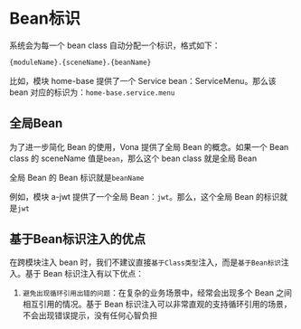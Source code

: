 # Bean标识

系统会为每一个 bean class 自动分配一个标识，格式如下：

```bash
{moduleName}.{sceneName}.{beanName}
```

比如，模块 home-base 提供了一个 Service bean：ServiceMenu。那么该 bean 对应的标识为：`home-base.service.menu`

## 全局Bean

为了进一步简化 Bean 的使用，Vona 提供了全局 Bean 的概念。如果一个 Bean class 的 sceneName 值是`bean`，那么这个 bean class 就是全局 Bean

全局 Bean 的 Bean 标识就是`beanName`

例如，模块 a-jwt 提供了一个全局 Bean：`jwt`。那么，这个全局 Bean 的标识就是`jwt`


## 基于Bean标识注入的优点

在跨模块注入 bean 时，我们不建议直接`基于Class类型`注入，而是`基于Bean标识`注入。基于 Bean 标识注入有以下优点：

1. `避免出现循环引用出错的问题`：在复杂的业务场景中，经常会出现多个 Bean 之间相互引用的情况。基于 Bean 标识注入可以非常直观的支持循环引用的场景，不会出现错误提示，没有任何心智负担
